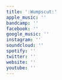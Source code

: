 ```yaml
---
title: ':Wumpscut:'
apple_music: ''
bandcamp: ''
facebook: ''
google_music: ''
instagram: ''
soundcloud: ''
spotify: ''
twitter: ''
website: ''
youtube: ''
---
```

